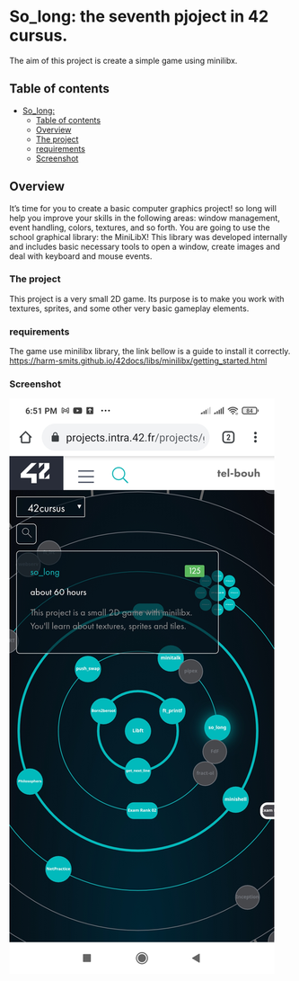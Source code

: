 # So_long: the seventh pjoject in 42 cursus.

The aim of this project is create a simple game using minilibx.
## Table of contents

- [ So_long: ](#the-seventh-pjoject-in-42-cursus.)
  - [Table of contents](#table-of-contents)
  - [Overview](#overview)
  - [The project](#the-project)
  - [requirements](#requirements)
  - [Screenshot](#screenshot)



## Overview

It’s time for you to create a basic computer graphics project! so long will help you improve your skills in the following areas:
window management, event handling, colors, textures, and so forth.
You are going to use the school graphical library: the MiniLibX! This library was developed internally and includes basic necessary tools to open a window, create images and deal with keyboard and mouse events.

### The project

This project is a very small 2D game. Its purpose is to make you work with textures, sprites, and some other very basic gameplay elements.

### requirements
The game use minilibx library, the link bellow is a guide to install it correctly.
  https://harm-smits.github.io/42docs/libs/minilibx/getting_started.html

### Screenshot

![Result](./screenshot/So_long.jpg)
